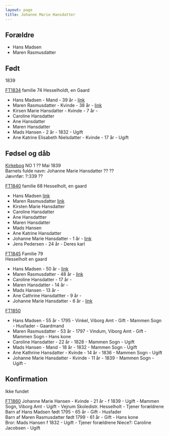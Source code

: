 ```yaml
---
layout: page
title: Johanne Marie Hansdatter
---
```


## Forældre
* Hans Madsen
* Maren Rasmusdatter

## Født
1839

[FT1834](https://www.danishfamilysearch.dk/census1834/sogn2002) familie 74
Hesselholdt, en Gaard  
* Hans Madsen - Mand - 39 år - [link](https://www.danishfamilysearch.dk/cid3133159)  
* Maren Rasmusdatter - Kvinde - 38 år - [link](https://www.danishfamilysearch.dk/cid3133160)  
* Kirsen Marie Hansdatter - Kvinde - 7 år - 
* Caroline Hansdatter
* Ane Hansdatter
* Maren Hansdatter
* Mads Hansen - 2 år - 1832 - Ugift  
* Ane Katrine Elisabeth Nielsdatter - Kvinde - 17 år - Ugift

## Fødsel og dåb
[Kirkebog](https://www.danishfamilysearch.dk/ao/opslag14538249) NO 1
?? Mai 1839  
Barnets fulde navn: Johanne Marie Hansdatter
??
??  
Jævnfør: ?:339
??

[FT1840](https://www.danishfamilysearch.dk/census1840/sogn2002) familie 68
Hesselholt, en gaard
* Hans Madsen [link](https://www.danishfamilysearch.dk/cid4497692)
* Maren Rasmusdatter [link](https://www.danishfamilysearch.dk/cid4497693)  
* Kirsten Marie Hansdatter
* Caroline Hansdatter
* Ane Hansdattter
* Maren Hansdatter
* Mads Hansen
* Ane Katrine Hansdatter
* Johanne Marie Hansdatter - 1 år - [link](https://www.danishfamilysearch.dk/cid4497700)   
* Jens Pedersen - 24 år - Deres karl

[FT1845](https://www.danishfamilysearch.dk/census1845/sogn2002) Familie 79  
Hesselholt en gaard  
* Hans Madsen - 50 år - [link](https://www.danishfamilysearch.dk/cid5676286)  
* Maren Rasmusdatter - 48 år - [link](https://www.danishfamilysearch.dk/cid5676287)  
* Caroline Hansdatter - 17 år - 
* Maren Hansdatter - 14 år - 
* Mads Hansen - 13 år -
* Ane Cathrine Hansdattter - 9 år - 
* Johanne Marie Hansdatter - 6 år - [link](https://www.danishfamilysearch.dk/cid5676292)  

[FT1850](https://www.danishfamilysearch.dk/census1850/sogn2002)  
* Hans Madsen - 55 år - 1795 - Vinkel, Viborg Amt - Gift - Mammen Sogn - Husfader - Gaardmand  
* Maren Rasmusdatter - 53 år - 1797 - Vindum, Viborg Amt - Gift - Mammen Sogn - Hans kone  
* Caroline Hansdatter - 22 år - 1828 - Mammen Sogn - Ugift  
* Mads Hansen - Mand - 18 år - 1832 - Mammen Sogn - Ugift  
* Ane Kathrine Hansdatter - Kvinde - 14 år - 1836 - Mammen Sogn - Ugift  
* Johanne Marie Hansdatter - Kvinde - 11 år - 1839 - Mammen Sogn - Ugift -  

## Konfirmation
Ikke fundet

[FT1860](https://www.danishfamilysearch.dk/census1860/sogn2002)
Johanne Marie Hansen - Kvinde - 21 år - f 1839 - Ugift - Mammen Sogn, Viborg Amt - Ugift - Vejrum Skoledistr. Hesselholt - Tjener forældrene  
Barn af Hans Madsen født 1795 - 65 år - Gift - Husfader  
Barn af Maren Rasmusdatter født 1799 - 61 år - Gift - Hans kone  
Bror: Mads Hansen f 1832 - Ugift - Tjener forældrene 
Niece?: Caroline Jacobsen - Ugift  

